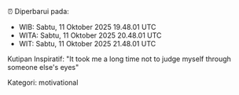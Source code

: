 ⏰ Diperbarui pada:
- WIB: Sabtu, 11 Oktober 2025 19.48.01 UTC
- WITA: Sabtu, 11 Oktober 2025 20.48.01 UTC
- WIT: Sabtu, 11 Oktober 2025 21.48.01 UTC

Kutipan Inspiratif:
"It took me a long time not to judge myself through someone else's eyes"


Kategori: motivational

